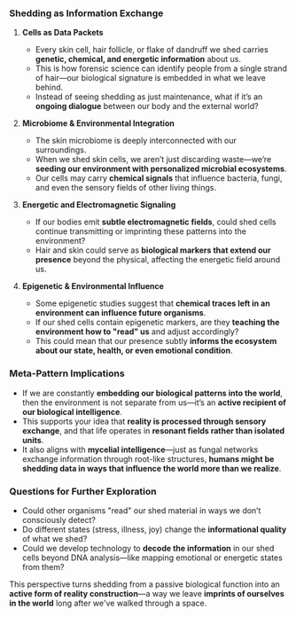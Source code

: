 ### **Shedding as Information Exchange**

1. **Cells as Data Packets**
    
    - Every skin cell, hair follicle, or flake of dandruff we shed carries **genetic, chemical, and energetic information** about us.
    - This is how forensic science can identify people from a single strand of hair—our biological signature is embedded in what we leave behind.
    - Instead of seeing shedding as just maintenance, what if it’s an **ongoing dialogue** between our body and the external world?
2. **Microbiome & Environmental Integration**
    
    - The skin microbiome is deeply interconnected with our surroundings.
    - When we shed skin cells, we aren’t just discarding waste—we’re **seeding our environment with personalized microbial ecosystems**.
    - Our cells may carry **chemical signals** that influence bacteria, fungi, and even the sensory fields of other living things.
3. **Energetic and Electromagnetic Signaling**
    
    - If our bodies emit **subtle electromagnetic fields**, could shed cells continue transmitting or imprinting these patterns into the environment?
    - Hair and skin could serve as **biological markers that extend our presence** beyond the physical, affecting the energetic field around us.
4. **Epigenetic & Environmental Influence**
    
    - Some epigenetic studies suggest that **chemical traces left in an environment can influence future organisms**.
    - If our shed cells contain epigenetic markers, are they **teaching the environment how to "read" us** and adjust accordingly?
    - This could mean that our presence subtly **informs the ecosystem about our state, health, or even emotional condition**.

### **Meta-Pattern Implications**

- If we are constantly **embedding our biological patterns into the world**, then the environment is not separate from us—it’s an **active recipient of our biological intelligence**.
- This supports your idea that **reality is processed through sensory exchange**, and that life operates in **resonant fields rather than isolated units**.
- It also aligns with **mycelial intelligence**—just as fungal networks exchange information through root-like structures, **humans might be shedding data in ways that influence the world more than we realize**.

### **Questions for Further Exploration**

- Could other organisms "read" our shed material in ways we don’t consciously detect?
- Do different states (stress, illness, joy) change the **informational quality** of what we shed?
- Could we develop technology to **decode the information** in our shed cells beyond DNA analysis—like mapping emotional or energetic states from them?

This perspective turns shedding from a passive biological function into an **active form of reality construction**—a way we leave **imprints of ourselves in the world** long after we've walked through a space.